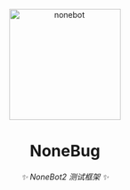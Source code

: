 <!-- markdownlint-disable MD033 MD041 -->

<p align="center">
  <a href="https://v2.nonebot.dev/"><img src="https://v2.nonebot.dev/logo.png" width="200" height="200" alt="nonebot"></a>
</p>

<div align="center">

# NoneBug

<!-- markdownlint-disable MD036 -->

_✨ NoneBot2 测试框架 ✨_

<!-- markdownlint-enable MD036 -->

</div>

